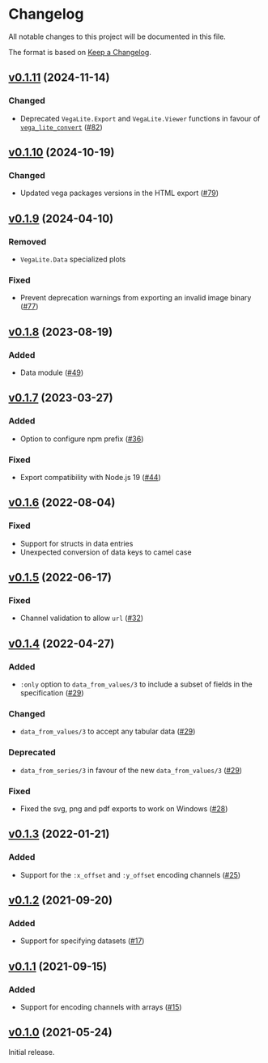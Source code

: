 # Changelog

All notable changes to this project will be documented in this file.

The format is based on [Keep a Changelog](https://keepachangelog.com/en/1.0.0/).

## [v0.1.11](https://github.com/livebook-dev/vega_lite/tree/v0.1.11) (2024-11-14)

### Changed

- Deprecated `VegaLite.Export` and `VegaLite.Viewer` functions in favour of [`vega_lite_convert`](https://github.com/livebook-dev/vega_lite_convert) ([#82](https://github.com/livebook-dev/vega_lite/pull/82))

## [v0.1.10](https://github.com/livebook-dev/vega_lite/tree/v0.1.10) (2024-10-19)

### Changed

- Updated vega packages versions in the HTML export ([#79](https://github.com/livebook-dev/vega_lite/pull/79))

## [v0.1.9](https://github.com/livebook-dev/vega_lite/tree/v0.1.9) (2024-04-10)

### Removed

- `VegaLite.Data` specialized plots

### Fixed

- Prevent deprecation warnings from exporting an invalid image binary ([#77](https://github.com/livebook-dev/vega_lite/pull/77))

## [v0.1.8](https://github.com/livebook-dev/vega_lite/tree/v0.1.8) (2023-08-19)

### Added

- Data module ([#49](https://github.com/livebook-dev/vega_lite/pull/49))

## [v0.1.7](https://github.com/livebook-dev/vega_lite/tree/v0.1.7) (2023-03-27)

### Added

- Option to configure npm prefix ([#36](https://github.com/livebook-dev/vega_lite/pull/36))

### Fixed

- Export compatibility with Node.js 19 ([#44](https://github.com/livebook-dev/vega_lite/pull/44))

## [v0.1.6](https://github.com/livebook-dev/vega_lite/tree/v0.1.6) (2022-08-04)

### Fixed

- Support for structs in data entries
- Unexpected conversion of data keys to camel case

## [v0.1.5](https://github.com/livebook-dev/vega_lite/tree/v0.1.5) (2022-06-17)

### Fixed

- Channel validation to allow `url` ([#32](https://github.com/livebook-dev/vega_lite/pull/32))

## [v0.1.4](https://github.com/livebook-dev/vega_lite/tree/v0.1.4) (2022-04-27)

### Added

- `:only` option to `data_from_values/3` to include a subset of fields in the specification ([#29](https://github.com/livebook-dev/vega_lite/pull/29))

### Changed

- `data_from_values/3` to accept any tabular data ([#29](https://github.com/livebook-dev/vega_lite/pull/29))

### Deprecated

- `data_from_series/3` in favour of the new `data_from_values/3` ([#29](https://github.com/livebook-dev/vega_lite/pull/29))

### Fixed

- Fixed the svg, png and pdf exports to work on Windows ([#28](https://github.com/livebook-dev/vega_lite/pull/28))

## [v0.1.3](https://github.com/livebook-dev/vega_lite/tree/v0.1.3) (2022-01-21)

### Added

- Support for the `:x_offset` and `:y_offset` encoding channels ([#25](https://github.com/livebook-dev/vega_lite/pull/25))

## [v0.1.2](https://github.com/livebook-dev/vega_lite/tree/v0.1.2) (2021-09-20)

### Added

- Support for specifying datasets ([#17](https://github.com/livebook-dev/vega_lite/pull/17))

## [v0.1.1](https://github.com/livebook-dev/vega_lite/tree/v0.1.1) (2021-09-15)

### Added

- Support for encoding channels with arrays ([#15](https://github.com/livebook-dev/vega_lite/pull/15))

## [v0.1.0](https://github.com/livebook-dev/vega_lite/tree/v0.1.0) (2021-05-24)

Initial release.
